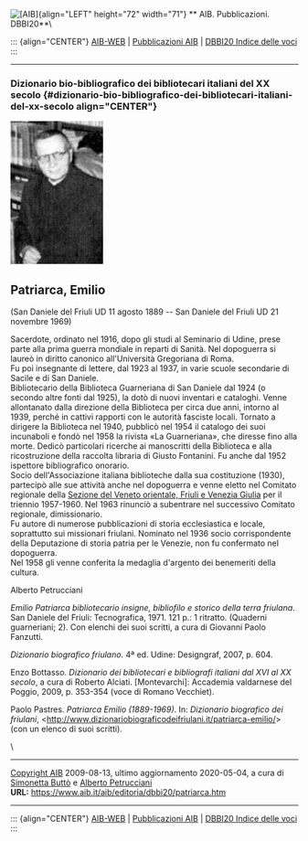 ![\[AIB\]](/aib/wi/aibv72.gif){align="LEFT" height="72" width="71"}
** AIB. Pubblicazioni. DBBI20**\

::: {align="CENTER"}
[AIB-WEB](/) \| [Pubblicazioni AIB](/pubblicazioni/) \| [DBBI20 Indice
delle voci](dbbi20.htm)
:::

------------------------------------------------------------------------

### Dizionario bio-bibliografico dei bibliotecari italiani del XX secolo {#dizionario-bio-bibliografico-dei-bibliotecari-italiani-del-xx-secolo align="CENTER"}

![\[Ritratto\]](patriarca.jpg)

## Patriarca, Emilio

(San Daniele del Friuli UD 11 agosto 1889 -- San Daniele del Friuli UD
21 novembre 1969)

Sacerdote, ordinato nel 1916, dopo gli studi al Seminario di Udine,
prese parte alla prima guerra mondiale in reparti di Sanità. Nel
dopoguerra si laureò in diritto canonico all\'Università Gregoriana di
Roma.\
Fu poi insegnante di lettere, dal 1923 al 1937, in varie scuole
secondarie di Sacile e di San Daniele.\
Bibliotecario della Biblioteca Guarneriana di San Daniele dal 1924 (o
secondo altre fonti dal 1925), la dotò di nuovi inventari e cataloghi.
Venne allontanato dalla direzione della Biblioteca per circa due anni,
intorno al 1939, perché in cattivi rapporti con le autorità fasciste
locali. Tornato a dirigere la Biblioteca nel 1940, pubblicò nel 1954 il
catalogo dei suoi incunaboli e fondò nel 1958 la rivista «La
Guarneriana», che diresse fino alla morte. Dedicò particolari ricerche
ai manoscritti della Biblioteca e alla ricostruzione della raccolta
libraria di Giusto Fontanini. Fu anche dal 1952 ispettore bibliografico
onorario.\
Socio dell\'Associazione italiana biblioteche dalla sua costituzione
(1930), partecipò alle sue attività anche nel dopoguerra e venne eletto
nel Comitato regionale della [Sezione del Veneto orientale, Friuli e
Venezia Giulia](/aib/stor/sezioni/ven-or.htm) per il triennio 1957-1960.
Nel 1963 rinunciò a subentrare nel successivo Comitato regionale,
dimissionario.\
Fu autore di numerose pubblicazioni di storia ecclesiastica e locale,
soprattutto sui missionari friulani. Nominato nel 1936 socio
corrispondente della Deputazione di storia patria per le Venezie, non fu
confermato nel dopoguerra.\
Nel 1958 gli venne conferita la medaglia d\'argento dei benemeriti della
cultura.

Alberto Petrucciani

*Emilio Patriarca bibliotecario insigne, bibliofilo e storico della
terra friulana*. San Daniele del Friuli: Tecnografica, 1971. 121 p.: 1
ritratto. (Quaderni guarneriani; 2). Con elenchi dei suoi scritti, a
cura di Giovanni Paolo Fanzutti.

*Dizionario biografico friulano*. 4ª ed. Udine: Designgraf, 2007, p.
604.

Enzo Bottasso. *Dizionario dei bibliotecari e bibliografi italiani dal
XVI al XX secolo*, a cura di Roberto Alciati. \[Montevarchi\]: Accademia
valdarnese del Poggio, 2009, p. 353-354 (voce di Romano Vecchiet).

Paolo Pastres. *Patriarca Emilio (1889-1969)*. In: *Dizionario
biografico dei friulani*,
\<<http://www.dizionariobiograficodeifriulani.it/patriarca-emilio/>\>
(con un elenco di suoi scritti).

\

------------------------------------------------------------------------

[Copyright AIB](/su-questo-sito/dichiarazione-di-copyright-aib-web/)
2009-08-13, ultimo aggiornamento 2020-05-04, a cura di [Simonetta
Buttò](/aib/redazione3.htm) e [Alberto
Petrucciani](/su-questo-sito/redazione-aib-web/)\
**URL:** https://www.aib.it/aib/editoria/dbbi20/patriarca.htm

------------------------------------------------------------------------

::: {align="CENTER"}
[AIB-WEB](/) \| [Pubblicazioni AIB](/pubblicazioni/) \| [DBBI20 Indice
delle voci](dbbi20.htm)
:::
